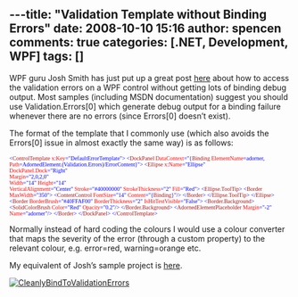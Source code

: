 ---title: "Validation Template without Binding Errors"
date: 2008-10-10 15:16
author: spencen
comments: true
categories: [.NET, Development, WPF]
tags: []
---
WPF guru Josh Smith has just put up a great post <a href="http://joshsmithonwpf.wordpress.com/2008/10/08/binding-to-validationerrors0-without-creating-debug-spew/" target="_blank">here</a> about how to access the validation errors on a WPF control without getting lots of binding debug output. Most samples (including MSDN documentation) suggest you should use Validation.Errors[0] which generate debug output for a binding failure whenever there are no errors (since Errors[0] doesn’t exist).
  

The format of the template that I commonly use (which also avoids the Errors[0] issue in almost exactly the same way) is as follows:
  

<font size="1"><font face="Verdana"><span style="color: rgb(163,21,21)">        </span><span style="color: rgb(0,0,255)">&lt;</span><span style="color: rgb(163,21,21)">ControlTemplate</span><span style="color: rgb(255,0,0)"> x</span><span style="color: rgb(0,0,255)">:</span><span style="color: rgb(255,0,0)">Key</span></font></font><font size="1"><font face="Verdana"><span style="color: rgb(0,0,255)">=&quot;DefaultErrorTemplate&quot;&gt;
</span><span style="color: rgb(163,21,21)">            </span><span style="color: rgb(0,0,255)">&lt;</span><span style="color: rgb(163,21,21)">DockPanel</span><span style="color: rgb(255,0,0)"> DataContext</span><span style="color: rgb(0,0,255)">=&quot;{</span><span style="color: rgb(163,21,21)">Binding</span><span style="color: rgb(255,0,0)"> ElementName</span><span style="color: rgb(0,0,255)">=adorner,</span><span style="color: rgb(255,0,0)">   
                                                                   Path</span><span style="color: rgb(0,0,255)">=AdornedElement.(Validation.Errors)</span>/</font></font><font size="1"><font face="Verdana"><span style="color: rgb(0,0,255)">ErrorContent}&quot;&gt;
</span><span style="color: rgb(163,21,21)">                </span><span style="color: rgb(0,0,255)">&lt;</span><span style="color: rgb(163,21,21)">Ellipse</span><span style="color: rgb(255,0,0)"> x</span><span style="color: rgb(0,0,255)">:</span><span style="color: rgb(255,0,0)">Name</span><span style="color: rgb(0,0,255)">=&quot;Ellipse&quot;</span><span style="color: rgb(255,0,0)">   
                                DockPanel.Dock</span><span style="color: rgb(0,0,255)">=&quot;Right&quot;</span><span style="color: rgb(255,0,0)">   
                                Margin</span><span style="color: rgb(0,0,255)">=&quot;2,0,2,0&quot;</span><span style="color: rgb(255,0,0)">   
                                Width</span><span style="color: rgb(0,0,255)">=&quot;14&quot;</span><span style="color: rgb(255,0,0)"> Height</span><span style="color: rgb(0,0,255)">=&quot;14&quot;</span><span style="color: rgb(255,0,0)">   
                                VerticalAlignment</span><span style="color: rgb(0,0,255)">=&quot;Center&quot;</span>
<span style="color: rgb(255,0,0)">        Stroke</span><span style="color: rgb(0,0,255)">=&quot;#40000000&quot;</span><span style="color: rgb(255,0,0)"> StrokeThickness</span></font></font><font size="1"><font face="Verdana"><span style="color: rgb(0,0,255)">=&quot;2&quot; </span><span style="color: rgb(255,0,0)">Fill</span></font></font><font size="1"><font face="Verdana"><span style="color: rgb(0,0,255)">=&quot;Red&quot;&gt;
</span><span style="color: rgb(163,21,21)">                    </span><span style="color: rgb(0,0,255)">&lt;</span><span style="color: rgb(163,21,21)">Ellipse.ToolTip</span></font></font><font size="1"><font face="Verdana"><span style="color: rgb(0,0,255)">&gt;
</span><span style="color: rgb(163,21,21)">                        </span><span style="color: rgb(0,0,255)">&lt;</span><span style="color: rgb(163,21,21)">Border</span><span style="color: rgb(255,0,0)"> MaxWidth</span></font></font><font size="1"><font face="Verdana"><span style="color: rgb(0,0,255)">=&quot;350&quot;&gt;
</span><span style="color: rgb(163,21,21)">                            </span><span style="color: rgb(0,0,255)">&lt;</span><span style="color: rgb(163,21,21)">ContentControl</span><span style="color: rgb(255,0,0)"> FontSize</span><span style="color: rgb(0,0,255)">=&quot;14&quot;</span><span style="color: rgb(255,0,0)"> Content</span><span style="color: rgb(0,0,255)">=&quot;{</span><span style="color: rgb(163,21,21)">Binding</span></font></font><font size="1"><font face="Verdana"><span style="color: rgb(0,0,255)">}&quot;/&gt;
</span><span style="color: rgb(163,21,21)">                        </span><span style="color: rgb(0,0,255)">&lt;/</span><span style="color: rgb(163,21,21)">Border</span></font></font><font size="1"><font face="Verdana"><span style="color: rgb(0,0,255)">&gt;
</span><span style="color: rgb(163,21,21)">                    </span><span style="color: rgb(0,0,255)">&lt;/</span><span style="color: rgb(163,21,21)">Ellipse.ToolTip</span></font></font><font size="1"><font face="Verdana"><span style="color: rgb(0,0,255)">&gt;
</span><span style="color: rgb(163,21,21)">                </span><span style="color: rgb(0,0,255)">&lt;/</span><span style="color: rgb(163,21,21)">Ellipse</span></font></font><font size="1"><font face="Verdana"><span style="color: rgb(0,0,255)">&gt;
</span><span style="color: rgb(163,21,21)">                </span><span style="color: rgb(0,0,255)">&lt;</span><span style="color: rgb(163,21,21)">Border</span><span style="color: rgb(255,0,0)"> BorderBrush</span><span style="color: rgb(0,0,255)">=&quot;#40FFAF00&quot;</span><span style="color: rgb(255,0,0)"> BorderThickness</span><span style="color: rgb(0,0,255)">=&quot;2&quot;</span><span style="color: rgb(255,0,0)"> IsHitTestVisible</span></font></font><font size="1"><font face="Verdana"><span style="color: rgb(0,0,255)">=&quot;False&quot;&gt;
</span><span style="color: rgb(163,21,21)">                    </span><span style="color: rgb(0,0,255)">&lt;</span><span style="color: rgb(163,21,21)">Border.Background</span></font></font><font size="1"><font face="Verdana"><span style="color: rgb(0,0,255)">&gt;
</span><span style="color: rgb(163,21,21)">                        </span><span style="color: rgb(0,0,255)">&lt;</span><span style="color: rgb(163,21,21)">SolidColorBrush</span><span style="color: rgb(255,0,0)"> Color</span><span style="color: rgb(0,0,255)">=&quot;Red&quot;</span><span style="color: rgb(255,0,0)"> Opacity</span></font></font><font size="1"><font face="Verdana"><span style="color: rgb(0,0,255)">=&quot;0.2&quot;/&gt;
</span><span style="color: rgb(163,21,21)">                    </span><span style="color: rgb(0,0,255)">&lt;/</span><span style="color: rgb(163,21,21)">Border.Background</span></font></font><font size="1"><font face="Verdana"><span style="color: rgb(0,0,255)">&gt;
</span><span style="color: rgb(163,21,21)">                    </span><span style="color: rgb(0,0,255)">&lt;</span><span style="color: rgb(163,21,21)">AdornedElementPlaceholder</span><span style="color: rgb(255,0,0)"> Margin</span><span style="color: rgb(0,0,255)">=&quot;-2&quot;</span><span style="color: rgb(255,0,0)"> Name</span></font></font><font size="1"><font face="Verdana"><span style="color: rgb(0,0,255)">=&quot;adorner&quot;/&gt;
</span><span style="color: rgb(163,21,21)">                </span><span style="color: rgb(0,0,255)">&lt;/</span><span style="color: rgb(163,21,21)">Border</span></font></font><font size="1"><font face="Verdana"><span style="color: rgb(0,0,255)">&gt;
</span><span style="color: rgb(163,21,21)">            </span><span style="color: rgb(0,0,255)">&lt;/</span><span style="color: rgb(163,21,21)">DockPanel</span></font></font><font size="1"><font face="Verdana"><span style="color: rgb(0,0,255)">&gt;
</span><span style="color: rgb(163,21,21)">        </span><span style="color: rgb(0,0,255)">&lt;/</span><span style="color: rgb(163,21,21)">ControlTemplate</span><span style="color: rgb(0,0,255)">&gt;</span></font></font>

<a href="http://11011.net/software/vspaste"></a>


Normally instead of hard coding the colours I would use a colour converter that maps the severity of the error (through a custom property) to the relevant colour, e.g. error=red, warning=orange etc.



My equivalent of Josh’s sample project is <a href="http://www.spencen.com/Downloads/CleanlyBindToValidationErrorsNS.zip" target="_blank">here</a>.



<a href="http://www.spencen.com/Downloads/CleanlyBindToValidationErrorsNS.zip">![CleanlyBindToValidationErrors](/images/CleanlyBindToValidationErrors_1.png "CleanlyBindToValidationErrors")</a>



